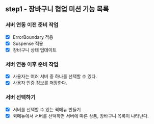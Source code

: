 ## step1 - 장바구니 협업 미션 기능 목록

### 서버 연동 이전 준비 작업

- [x] ErrorBoundary 적용
- [x] Suspense 적용
- [x] 장바구니 상태 업데이트

### 서버 연동 이후 준비 작업

- [x] 사용자는 여러 서버 중 하나를 선택할 수 있다.
- [x] 사용자 인증 정보를 저장한다.

### 서버 선택하기

- [x] 서버를 선택할 수 있는 퀵메뉴 만들기
- [x] 퀵메뉴에서 서버를 선택하면 서버에 따른 상품, 장바구니 목록이 나타난다.
